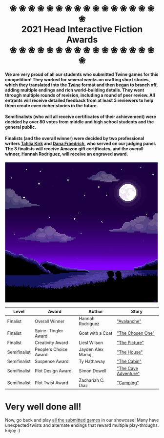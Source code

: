 <h1 align="center">❀ ❀ ❀ ❀ ❀ ❀ ❀ ❀ ❀ ❀ ❀ ❀ ❀ ❀ ❀ ❀ ❀<br>
2021 Head Interactive Fiction Awards<br>
❀ ❀ ❀ ❀ ❀ ❀ ❀ ❀ ❀ ❀ ❀ ❀ ❀ ❀ ❀ ❀ ❀<br>
</h1>

#### We are very proud of all our students who submitted Twine games for this competition! They worked for several weeks on crafting short stories, which they translated into the [Twine](http://twinery.org/) format and then began to branch off, adding multiple endings and rich world-building details. They went through multiple rounds of revision, including a round of peer review. All entrants will receive detailed feedback from at least 3 reviewers to help them create even richer stories in the future.

#### Semifinalists (who will all receive certificates of their achievement) were decided by over 80 votes from middle and high school students and the general public.

#### Finalists (and the overall winner) were decided by two professional writers [Tahlia Kirk](https://www.amazon.com/Tahlia-Kirk/e/B081B7ZFMQ%3Fref=dbs_a_mng_rwt_scns_share) and [Dana Fraedrich](https://www.amazon.com/Out-Shadows-Broken-Gears-Book-ebook/dp/B01JHY3A6A/), who served on our judging panel. The 3 finalists will receive Amazon gift certificates, and the overall winner, Hannah Rodriguez, will receive an engraved award.

<img src="media/fireworks.gif" max-width="500px">

| Level | Award | Author | Story |
| ---   | ---   | ---   | ---   |
| Finalist| Overall Winner| Hannah Rodriguez | ["Avalanche"](stories/02.md)|
| Finalist| Spine-Tingler Award|Goat with a Coat | ["The Chosen One"](stories/01.md)|
|Finalist| Creativity Award| Liesl Wilson| ["The Picture"](stories/05.md)|
|Semifinalist| People's Choice Award| Jayden Alex Manoj| ["The House"](stories/10.md)|
|Semifinalist| Suspense Award| Ty Hathaway | ["The Cabin"](stories/11.md)|
|Semifinalist| Plot Design Award |Simon Dowell | ["The Cave Adventure"](stories/07.md)|
|Semifinalist| Plot Twist Award |Zachariah C. Diaz | ["Camping"](stories/09.md)|

# Very well done all!
Now, go back and play [all the submitted games](index.md) in our showcase! Many have unexpected twists and alternate endings that reward multiple play-throughs. Enjoy :)




